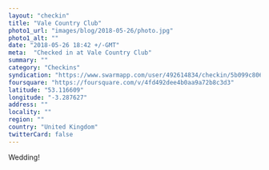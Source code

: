 ```yaml
---
layout: "checkin"
title: "Vale Country Club"
photo1_url: "images/blog/2018-05-26/photo.jpg"
photo1_alt: ""
date: "2018-05-26 18:42 +/-GMT"
meta:  "Checked in at Vale Country Club"
summary: ""
category: "Checkins"
syndication: "https://www.swarmapp.com/user/492614834/checkin/5b099c806fd626002cd64836"
foursquare: "https://foursquare.com/v/4fd492dee4b0aa9a72b8c3d3"
latitude: "53.116609"
longitude: "-3.287627"
address: ""
locality: ""
region: ""
country: "United Kingdom"
twitterCard: false
---
```

Wedding!
